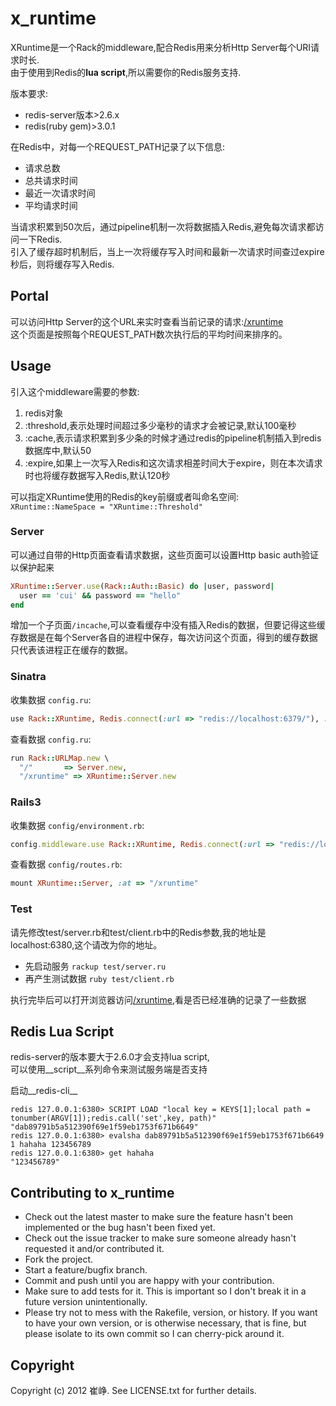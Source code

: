 # x_runtime

XRuntime是一个Rack的middleware,配合Redis用来分析Http Server每个URI请求时长.    
由于使用到Redis的**lua script**,所以需要你的Redis服务支持.

版本要求:
* redis-server版本>2.6.x
* redis(ruby gem)>3.0.1

在Redis中，对每一个REQUEST_PATH记录了以下信息:
* 请求总数
* 总共请求时间
* 最近一次请求时间
* 平均请求时间

当请求积累到50次后，通过pipeline机制一次将数据插入Redis,避免每次请求都访问一下Redis.   
引入了缓存超时机制后，当上一次将缓存写入时间和最新一次请求时间查过expire秒后，则将缓存写入Redis.

## Portal

可以访问Http Server的这个URL来实时查看当前记录的请求:[/xruntime](/xruntime)    
这个页面是按照每个REQUEST_PATH数次执行后的平均时间来排序的。

## Usage

引入这个middleware需要的参数:

1. redis对象
2. :threshold,表示处理时间超过多少毫秒的请求才会被记录,默认100毫秒
3. :cache,表示请求积累到多少条的时候才通过redis的pipeline机制插入到redis数据库中,默认50
4. :expire,如果上一次写入Redis和这次请求相差时间大于expire，则在本次请求时也将缓存数据写入Redis,默认120秒

可以指定XRuntime使用的Redis的key前缀或者叫命名空间:    
`XRuntime::NameSpace = "XRuntime::Threshold"`  

### Server

可以通过自带的Http页面查看请求数据，这些页面可以设置Http basic auth验证以保护起来	 

``` ruby
XRuntime::Server.use(Rack::Auth::Basic) do |user, password|
  user == 'cui' && password == "hello"
end
```

增加一个子页面`/incache`,可以查看缓存中没有插入Redis的数据，但要记得这些缓存数据是在每个Server各自的进程中保存，每次访问这个页面，得到的缓存数据只代表该进程正在缓存的数据。

### Sinatra

收集数据 `config.ru`:  

``` ruby
use Rack::XRuntime, Redis.connect(:url => "redis://localhost:6379/"), :threshold => 100.0, :cache => 50
```

查看数据 `config.ru`:  

``` ruby
run Rack::URLMap.new \
  "/"       => Server.new,
  "/xruntime" => XRuntime::Server.new
```

### Rails3

收集数据 `config/environment.rb`:   

``` ruby
config.middleware.use Rack::XRuntime, Redis.connect(:url => "redis://localhost:6380/"), :threshold => 100.0, :cache => 50
```

查看数据 `config/routes.rb`:   

``` ruby
mount XRuntime::Server, :at => "/xruntime"
```

### Test

请先修改test/server.rb和test/client.rb中的Redis参数,我的地址是localhost:6380,这个请改为你的地址。

* 先启动服务 `rackup test/server.ru`
* 再产生测试数据 `ruby test/client.rb`
	
执行完毕后可以打开浏览器访问[/xruntime](http://localhost:4567/xruntime),看是否已经准确的记录了一些数据

## Redis Lua Script

redis-server的版本要大于2.6.0才会支持lua script,    
可以使用__script__系列命令来测试服务端是否支持

启动__redis-cli__

    redis 127.0.0.1:6380> SCRIPT LOAD "local key = KEYS[1];local path = tonumber(ARGV[1]);redis.call('set',key, path)"
    "dab89791b5a512390f69e1f59eb1753f671b6649"
    redis 127.0.0.1:6380> evalsha dab89791b5a512390f69e1f59eb1753f671b6649 1 hahaha 123456789
    redis 127.0.0.1:6380> get hahaha
    "123456789"

## Contributing to x_runtime
 
* Check out the latest master to make sure the feature hasn't been implemented or the bug hasn't been fixed yet.
* Check out the issue tracker to make sure someone already hasn't requested it and/or contributed it.
* Fork the project.
* Start a feature/bugfix branch.
* Commit and push until you are happy with your contribution.
* Make sure to add tests for it. This is important so I don't break it in a future version unintentionally.
* Please try not to mess with the Rakefile, version, or history. If you want to have your own version, or is otherwise necessary, that is fine, but please isolate to its own commit so I can cherry-pick around it.

## Copyright

Copyright (c) 2012 崔峥. See LICENSE.txt for
further details.

